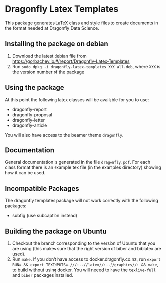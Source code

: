 Dragonfly Latex Templates
=========================

This package generates LaTeX class and style files to create documents in the 
format needed at Dragonfly Data Science.

## Installing the package on debian

1. Download the latest debian file from https://gorbachev.io/#/report/Dragonfly-Latex-Templates
2. Run `sudo dpkg -i dragonfly-latex-templates_XXX_all.deb`, where `XXX` is the version number of the package

## Using the package

At this point the following latex classes will be available for you to use:

 - dragonfly-report
 - dragonfly-proposal
 - dragonfly-letter
 - dragonfly-article

You will also have access to the beamer theme `dragonfly`.

## Documentation

General documentation is generated in the file `dragonfly.pdf`. For each class format
there is an example tex file (in the examples directory) showing how it can be used. 

## Incompatible Packages

The dragonfly templates package will not work correctly with the following packages:

 - subfig (use subcaption instead)

## Building the package on Ubuntu

1. Checkout the branch corresponding to the version of Ubuntu that you are using
(this makes sure that the right version of biber and biblatex are used).  
2. Run `make`. If you don't have access to docker.dragonfly.co.nz, 
    run `export RUN= && export TEXINPUTS=.///:..//latex//:..//graphics//: && make`, 
    to build without using docker. You will neeed to have the `texlive-full` and `biber`
    packages installed.

